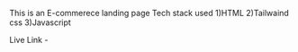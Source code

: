 This is an E-commerece landing page 
Tech stack used
1)HTML
2)Tailwaind css
3)Javascript

Live Link - 
